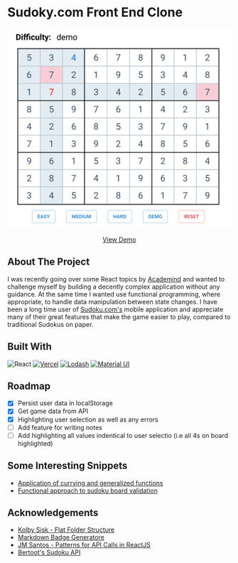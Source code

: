 # Sudoky.com Front End Clone

<p align="center"><img src="./website_pic.png" style="height: 450px; width: auto"/></p>
<p align="center"><a href="https://sudoku-clone.vercel.app/" target="_blank"> View Demo </a>
</p>

## About The Project

I was recently going over some React topics by [Academind](https://github.com/academind) and wanted to challenge myself by building a decently complex application without any guidance. At the same time I wanted use functional programming, where appropriate, to handle data manipulation between state changes. I have been a long time user of [Sudoku.com's](https://sudoku.com/) mobile application and appreciate many of their great features that make the game easier to play, compared to traditional Sudokus on paper.

## Built With

![React](https://img.shields.io/badge/React-61DAFB?logo=react&logoColor=white&style=for-the-badge)
[![Vercel](https://img.shields.io/static/v1?label=&message=Vercel&color=%23000000&style=for-the-badge&logo=Vercel)](https://vercel.com/)
[![Lodash](https://img.shields.io/static/v1?label=&message=Lodash&color=%233492FF&logo=Lodash&logoColor=white)](https://lodash.com/)
[![Material UI](https://img.shields.io/static/v1?label=&message=Material+UI&color=%23236cd9&logo=Material+Design&logoColor=white)](https://lodash.com/)

## Roadmap

- [x] Persist user data in localStorage
- [x] Get game data from API
- [x] Highlighting user selection as well as any errors
- [ ] Add feature for writing notes
- [ ] Add highlighting all values indentical to user selectio (i.e all 4s on board highlighted)

## Some Interesting Snippets
- [Application of currying and generalized functions](https://snipit.io/public/lists/19373/62829)
- [Functional approach to sudoku board validation](https://github.com/tomzacchia/sudoku-clone/blob/master/src/utilities/sudoko-solver.js)

## Acknowledgements

- [Kolby Sisk - Flat Folder Structure](https://engineering.udacity.com/react-folder-structure-for-enterprise-level-applications-f8384eff162b)
- [Markdown Badge Generatore](https://github.com/MichaelCurrin/badge-generator)
- [JM Santos - Patterns for API Calls in ReactJS](https://medium.com/weekly-webtips/patterns-for-doing-api-calls-in-reactjs-8fd9a42ac7d4)
- [Bertoot's Sudoku API](https://github.com/bertoort/sugoku)

